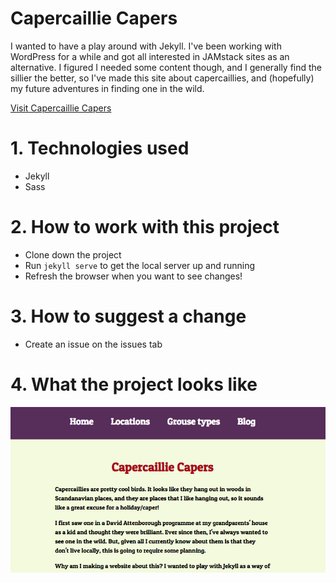# Capercaillie Capers
I wanted to have a play around with Jekyll. I've been working with WordPress for a while and got all interested in JAMstack sites as an alternative. I figured I needed some content though, and I generally find the sillier the better, so I've made this site about capercaillies, and (hopefully) my future adventures in finding one in the wild.

[Visit Capercaillie Capers](https://webdevbev.co.uk/capercaillie-capers)


# 1. Technologies used
- Jekyll
- Sass

# 2. How to work with this project
- Clone down the project
- Run `jekyll serve` to get the local server up and running
- Refresh the browser when you want to see changes!

# 3. How to suggest a change
- Create an issue on the issues tab

# 4. What the project looks like
![screenshot of the home page](./assets/images/screenshot.png)